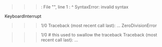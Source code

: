 >>> :
  File "<stdin>", line 1
    :
    ^
SyntaxError: invalid syntax
>>>
KeyboardInterrupt
>>>

>>> 1/0
Traceback (most recent call last):
   ...
ZeroDivisionError

>>> 1/0   # this used to swallow the traceback
Traceback (most recent call last):
   ...

